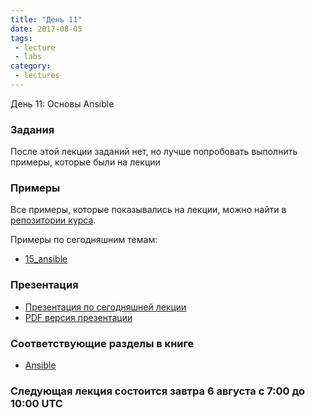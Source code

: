 ```yaml
---
title: "День 11"
date: 2017-08-05
tags:
 - lecture
 - labs
category:
 - lectures
---
```


День 11: Основы Ansible

### Задания

После этой лекции заданий нет, но лучше попробовать выполнить примеры, которые были на лекции


### Примеры

Все примеры, которые показывались на лекции, можно найти в [репозитории курса](https://github.com/pyneng/pyneng-online-jun-jul-2017).

Примеры по сегодняшним темам:

* [15_ansible](https://github.com/pyneng/pyneng-online-jun-jul-2017/tree/master/examples/15_ansible)

### Презентация

* [Презентация по сегодняшней лекции](https://gitpitch.com/natenka/pyneng-slides/py3-ansible-2.4)
* [PDF версия презентации](https://github.com/pyneng/pyneng-online-jun-jul-2017/blob/master/presentations/11_Day11_ansible.pdf)


### Соответствующие разделы в книге

* [Ansible](https://natenka.gitbooks.io/pyneng/content/v/python3.6/book/15_ansible/)


### Следующая лекция состоится завтра 6 августа с 7:00 до 10:00 UTC

